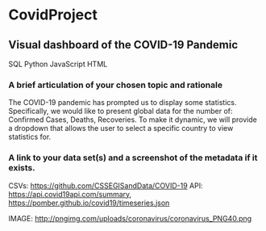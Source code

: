 # CovidProject


## Visual dashboard of the COVID-19 Pandemic
SQL
Python
JavaScript
HTML

### A brief articulation of your chosen topic and rationale

The COVID-19 pandemic has prompted us to display some statistics. Specifically, we would like to present global data for the number of: Confirmed Cases, Deaths, Recoveries. To make it dynamic, we will provide a dropdown that allows the user to select a specific country to view statistics for.

### A link to your data set(s) and a screenshot of the metadata if it exists.
CSVs: https://github.com/CSSEGISandData/COVID-19
API: https://api.covid19api.com/summary, https://pomber.github.io/covid19/timeseries.json

IMAGE: http://pngimg.com/uploads/coronavirus/coronavirus_PNG40.png
